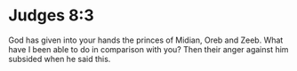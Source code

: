 # Judges 8:3

God has given into your hands the princes of Midian, Oreb and Zeeb. What have I been able to do in comparison with you? Then their anger against him subsided when he said this.
